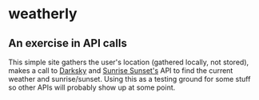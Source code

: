 # weatherly

## An exercise in API calls

This simple site gathers the user's location (gathered locally, not stored), makes a call to [Darksky](https://darksky.net/poweredby/) and [Sunrise Sunset's](https://sunrise-sunset.org/api) API to find  the current weather and sunrise/sunset. Using this as a testing ground for some stuff so other APIs will probably show up at some point.